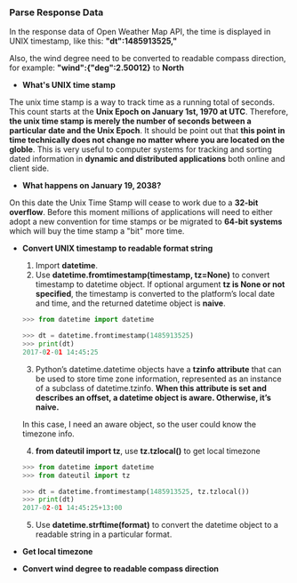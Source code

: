 ### Parse Response Data

In the response data of Open Weather Map API, the time is displayed in UNIX timestamp, like this: **"dt":1485913525,"**

Also, the wind degree need to be converted to readable compass direction, for example: **"wind":{"deg":2.50012}** to **North**

* **What's UNIX time stamp**

The unix time stamp is a way to track time as a running total of seconds. This count starts at the **Unix Epoch on January 1st, 1970 at UTC**. Therefore, **the unix time stamp is merely the number of seconds between a particular date and the Unix Epoch**.  It should be point out that **this point in time technically does not change no matter where you are located on the globle**. This is very useful to computer systems for tracking and sorting dated information in **dynamic and distributed applications** both online and client side.

* **What happens on January 19, 2038?**

On this date the Unix Time Stamp will cease to work due to a **32-bit overflow**. Before this moment millions of applications will need to either adopt a new convention for time stamps or be migrated to **64-bit systems** which will buy the time stamp a "bit" more time.

* **Convert UNIX timestamp to readable format string**
    
    1. Import **datetime**.
    2. Use **datetime.fromtimestamp(timestamp, tz=None)** to convert timestamp to datetime object. If optional argument **tz is None or not specified**, the timestamp is converted to the platform’s local date and time, and the returned datetime object is **naive**.
    ```python
    >>> from datetime import datetime
    
    >>> dt = datetime.fromtimestamp(1485913525)
    >>> print(dt)
    2017-02-01 14:45:25
    ```
    3. Python’s datetime.datetime objects have a **tzinfo attribute** that can be used to store time zone information, represented as an instance of a subclass of datetime.tzinfo. **When this attribute is set and describes an offset, a datetime object is aware. Otherwise, it’s naive.**
    
    In this case, I need an aware object, so the user could know the timezone info. 

    4. **from dateutil import tz**, use **tz.tzlocal()** to get local timezone
    ```python
    >>> from datetime import datetime
    >>> from dateutil import tz

    >>> dt = datetime.fromtimestamp(1485913525, tz.tzlocal())
    >>> print(dt)
    2017-02-01 14:45:25+13:00
    ```
    5. Use **datetime.strftime(format)**  to convert the datetime object to a readable string in a particular format.
    
* **Get local timezone**
* **Convert wind degree to readable compass direction**
